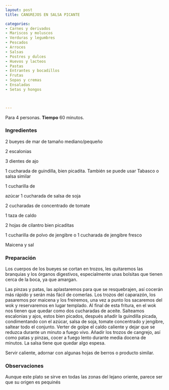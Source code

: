 ```yaml
---
layout: post
title: CANGREJOS EN SALSA PICANTE

categories:
- Carnes y derivados
- Mariscos y moluscos
- Verduras y legumbres
- Pescados
- Arroces
- Salsas
- Postres y dulces
- Huevos y lacteos
- Pastas
- Entrantes y bocadillos
- Frutas
- Sopas y cremas
- Ensaladas
- Setas y hongos
 


---
```


Para 4 personas.
<b>Tiempo</b> 60 minutos.

<h3>Ingredientes</h3>

2 bueyes de mar de tamaño mediano/pequeño

2 escalonias

3 dientes de ajo

1 cucharada de guindilla, bien picadita. También se puede usar Tabasco o salsa similar

1 cucharilla de

azúcar 1 cucharada de salsa de soja

2 cucharadas de concentrado de tomate

1 taza de caldo

2 hojas de cilantro bien picaditas

1 cucharilla de polvo de jengibre o 1 cucharada de jengibre fresco

Maicena y sal

<h3>Preparación</h3>

Los cuerpos de los bueyes se cortan en trozos, les quitaremos las branquias y los órganos digestivos, especialmente unas bolsitas que tienen cerca de la boca, ya que amargan.

Las pinzas y patas, las aplastaremos para que se resquebrajen, así cocerán más rápido y serán más fácil de comerlas. Los trozos del caparazón, los pasaremos por maicena y los freiremos, una vez a punto los sacaremos del wok y reservaremos en lugar templado. Al final de esta fritura, en el wok nos tienen que quedar como dos cucharadas de aceite. Salteamos escalonias y ajos, estos bien picados, después añadir la guindilla picada, condimentando con el azúcar, salsa de soja, tomate concentrado y jengibre, saltear todo el conjunto. Verter de golpe el caldo caliente y dejar que se reduzca durante un minuto a fuego vivo. Añadir los trozos de cangrejo, así como patas y pinzas, cocer a fuego lento durante media docena de minutos. La salsa tiene que quedar algo espesa.

Servir caliente, adornar con algunas hojas de berros o producto similar.

<h3>Observaciones</h3>

Aunque este plato se sirve en todas las zonas del lejano oriente, parece ser que su origen es pequinés

